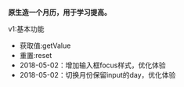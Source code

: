 <strong>原生造一个月历，用于学习提高。</strong>
<section>
    <p>v1:基本功能</p>
    <ul>
        <li>获取值:getValue</li>
        <li>重置:reset</li>
        <li>2018-05-02：增加输入框focus样式，优化体验</li>
        <li>2018-05-02：切换月份保留input的day，优化体验</li>
    </ul>
</section>